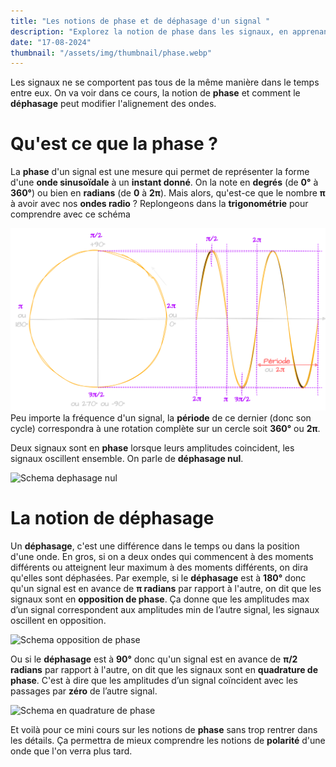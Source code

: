 ```yaml
---
title: "Les notions de phase et de déphasage d'un signal "
description: "Explorez la notion de phase dans les signaux, en apprenant à identifier les différents types de déphasage, tels que l'opposition de phase et la quadrature de phase."
date: "17-08-2024"
thumbnail: "/assets/img/thumbnail/phase.webp"
---
```

Les signaux ne se comportent pas tous de la même manière dans le temps entre eux. On va voir dans ce cours, la notion de **phase** et comment le **déphasage** peut modifier l'alignement des ondes.
# Qu'est ce que la phase ?
La **phase** d'un signal est une mesure qui permet de représenter la forme d'une **onde sinusoïdale** à un **instant donné**. On la note en **degrés** (de **0°** à **360°**) ou bien en **radians** (de **0** à **2π**).
Mais alors, qu'est-ce que le nombre **π** à avoir avec nos **ondes radio** ? Replongeons dans la **trigonométrie** pour comprendre avec ce schéma 

![Schema trigo](../../../assets/img/pages/radio/radio_basics/phase/phase1.svg)
Peu importe la fréquence d'un signal, la **période** de ce dernier (donc son cycle) correspondra à une rotation complète sur un cercle soit **360°** ou **2π**. 

Deux signaux sont en **phase** lorsque leurs amplitudes coincident, les signaux oscillent ensemble. On parle de **déphasage nul**.

![Schema dephasage nul](../../assets/img/pages/radio/radio_basics/phase/phase2.svg)

# La notion de déphasage
Un **déphasage**, c'est une différence dans le temps ou dans la position d'une onde. En gros, si on a deux ondes qui commencent à des moments différents ou atteignent leur maximum à des moments différents, on dira qu'elles sont déphasées.
Par exemple, si le **déphasage** est à **180°** donc qu'un signal est en avance de **π radians** par rapport à l'autre, on dit que les signaux sont en **opposition de phase**. Ça donne que les amplitudes max d’un signal correspondent aux amplitudes min de l’autre signal, les signaux oscillent en opposition.

![Schema opposition de phase](../../assets/img/pages/radio/radio_basics/phase/phase3.svg)

Ou si le **déphasage** est à **90°** donc qu'un signal est en avance de **π/2 radians** par rapport à l'autre, on dit que les signaux sont en **quadrature de phase**. C'est à dire que les amplitudes d’un signal coïncident avec les passages par **zéro** de l’autre signal.

![Schema en quadrature de phase](../../assets/img/pages/radio/radio_basics/phase/phase4.svg)

Et voilà pour ce mini cours sur les notions de **phase** sans trop rentrer dans les détails. Ça permettra de mieux comprendre les notions de **polarité** d'une onde que l'on verra plus tard.
